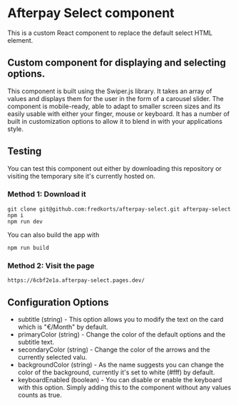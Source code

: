 # Afterpay Select component

This is a custom React component to replace the default select HTML element.

## Custom component for displaying and selecting options.

This component is built using the Swiper.js library. It takes an array of values and displays them for the user in the form of a carousel slider. The component is mobile-ready, able to adapt to smaller screen sizes and its easily usable with either your finger, mouse or keyboard.
It has a number of built in customization options to allow it to blend in with your applications style.

## Testing

You can test this component out either by downloading this repository or visiting the temporary site it's currently hosted on.

### Method 1: Download it

```
git clone git@github.com:fredkorts/afterpay-select.git afterpay-select
npm i
npm run dev
```

You can also build the app with

```
npm run build
```

### Method 2: Visit the page

```
https://6cbf2e1a.afterpay-select.pages.dev/
```

## Configuration Options

- subtitle (string) - This option allows you to modify the text on the card which is "€/Month" by default.
- primaryColor (string) - Change the color of the default options and the subtitle text.
- secondaryColor (string) - Change the color of the arrows and the currently selected valu.
- backgroundColor (string) - As the name suggests you can change the color of the background, currently it's set to white (#fff) by default.
- keyboardEnabled (boolean) - You can disable or enable the keyboard with this option. Simply adding this to the component without any values counts as true.
